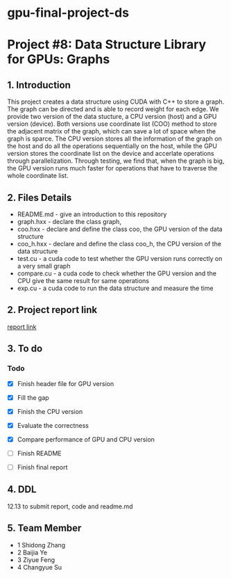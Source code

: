 # gpu-final-project-ds 

# Project #8: Data Structure Library for GPUs: Graphs

## 1. Introduction
This project creates a data structure using CUDA with C++ to store a graph. The graph can be directed and is able to record weight for each edge. We provide two version of the data stucture, a CPU version (host) and a GPU version (device). Both versions use coordinate list (COO) method to store the adjacent matrix of the graph, which can save a lot of space when the graph is sparce. The CPU version stores all the information of the graph on the host and do all the operations sequentially on the host, while the GPU version stores the coordinate list on the device and accerlate operations through parallelization. Through testing, we find that, when the graph is big, the GPU version runs much faster for operations that have to traverse the whole coordinate list.

## 2. Files Details
 - README.md - give an introduction to this repository
 - graph.hxx - declare the class graph, 
 - coo.hxx - declare and define the class coo, the GPU version of the data structure
 - coo_h.hxx - declare and define the class coo_h, the CPU version of the data structure
 - test.cu - a cuda code to test whether the GPU version runs correctly on a very small graph
 - compare.cu - a cuda code to check whether the GPU version and the CPU give the same result for same operations
 - exp.cu - a cuda code to run the data structure and measure the time

## 2. Project report link
[report link](https://www.overleaf.com/5446618226vkrkpmmqqckf#965552)

## 3. To do

### Todo

- [x] Finish header file for GPU version
- [x] Fill the gap 
- [x] Finish the CPU version
- [x] Evaluate the correctness
- [x] Compare performance of GPU and CPU version
- [ ] Finish README
- [ ] Finish final report


## 4. DDL
12.13 to submit report, code and readme.md

## 5. Team Member
 - 1 Shidong Zhang
 - 2 Baijia Ye
 - 3 Ziyue Feng
 - 4 Changyue Su
